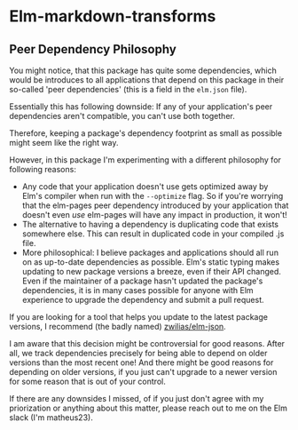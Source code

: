# Elm-markdown-transforms

<TODO>

## Peer Dependency Philosophy

You might notice, that this package has quite some dependencies, which would be introduces to all applications that depend on this package in their so-called 'peer dependencies' (this is a field in the `elm.json` file).

Essentially this has following downside: If any of your application's peer dependencies aren't compatible, you can't use both together.

Therefore, keeping a package's dependency footprint as small as possible might seem like the right way.

However, in this package I'm experimenting with a different philosophy for following reasons:

* Any code that your application doesn't use gets optimized away by Elm's compiler when run with the `--optimize` flag. So if you're worrying that the elm-pages peer dependency introduced by your application that doesn't even _use_ elm-pages will have any impact in production, it won't!
* The alternative to having a dependency is duplicating code that exists somewhere else. This can result in duplicated code in your compiled .js file.
* More philosophical: I believe packages and applications should all run on as up-to-date dependencies as possible. Elm's static typing makes updating to new package versions a breeze, even if their API changed. Even if the maintainer of a package hasn't updated the package's dependencies, it is in many cases possible for anyone with Elm experience to upgrade the dependency and submit a pull request.

If you are looking for a tool that helps you update to the latest package versions, I recommend (the badly named) [zwilias/elm-json](https://github.com/zwilias/elm-json#readme).

I am aware that this decision might be controversial for good reasons. After all, we track dependencies precisely for being able to depend on older versions than the most recent one! And there might be good reasons for depending on older versions, if you just can't upgrade to a newer version for some reason that is out of your control.

If there are any downsides I missed, of if you just don't agree with my priorization or anything about this matter, please reach out to me on the Elm slack (I'm matheus23).
